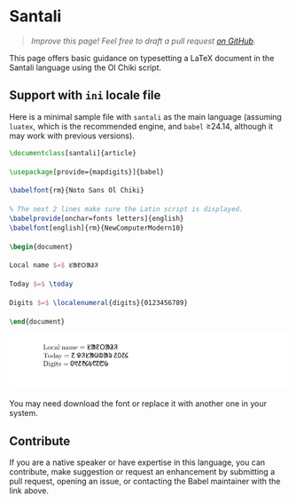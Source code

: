 # Santali

<blockquote>
  <p><em>Improve this page! Feel free to draft a pull request <a href="https://github.com/latex3/babel/tree/docs/docs">on GitHub</a>.</em></p>
</blockquote>

This page offers basic guidance on typesetting a LaTeX document in the
Santali language using the Ol Chiki script.

## Support with `ini` locale file

Here is a minimal sample file with `santali` as the main language
(assuming `luatex`, which is the recommended engine, and `babel` ≥24.14,
although it may work with previous versions).

```tex
\documentclass[santali]{article}

\usepackage[provide={mapdigits}]{babel}

\babelfont{rm}{Noto Sans Ol Chiki}

% The next 2 lines make sure the Latin script is displayed.
\babelprovide[onchar=fonts letters]{english}
\babelfont[english]{rm}{NewComputerModern10}

\begin{document}

Local name $=$ ᱥᱟᱱᱛᱟᱲᱤ

Today $=$ \today

Digits $=$ \localenumeral{digits}{0123456789}

\end{document}
```

![](../media/locale-santali.png)

You may need download the font or replace it with another one in your
system.

## Contribute

If you are a native speaker or have expertise in this language, you can
contribute, make suggestion or request an enhancement by submitting a
pull request, opening an issue, or contacting the Babel maintainer with
the link above.